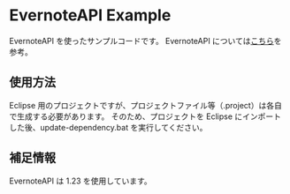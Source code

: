 # EvernoteAPI Example

EvernoteAPI を使ったサンプルコードです。
EvernoteAPI については[こちら](http://dev.evernote.com/intl/jp/documentation/cloud/)を参考。


## 使用方法
Eclipse 用のプロジェクトですが、プロジェクトファイル等（.project）は各自で生成する必要があります。
そのため、プロジェクトを Eclipse にインポートした後、update-dependency.bat を実行してください。

## 補足情報
EvernoteAPI は 1.23 を使用しています。
